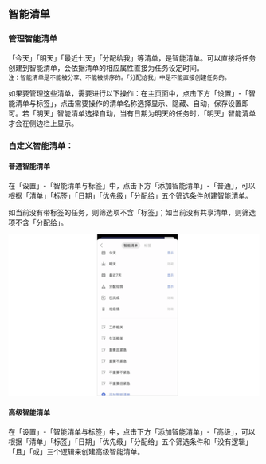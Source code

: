 ## 智能清单

### 管理智能清单

「今天」「明天」「最近七天」「分配给我」等清单，是智能清单。可以直接将任务创建到智能清单，会依据清单的相应属性直接为任务设定时间。 <br >`注：智能清单是不能被分享、不能被排序的。「分配给我」中是不能直接创建任务的。`

如果要管理这些清单，需要进行以下操作：在主页面中，点击下方「设置」-「智能清单与标签」，点击需要操作的清单名称选择显示、隐藏、自动，保存设置即可。若「明天」智能清单选择自动，当有日期为明天的任务时，「明天」智能清单才会在侧边栏上显示。


### 自定义智能清单：

#### 普通智能清单
在「设置」-「智能清单与标签」中，点击下方「添加智能清单」-「普通」，可以根据「清单」「标签」「日期」「优先级」「分配给」五个筛选条件创建智能清单。

如当前没有带标签的任务，则筛选项不含「标签」；如当前没有共享清单，则筛选项不含「分配给」。

![](../../images/ios/53.png)

#### 高级智能清单
在「设置」-「智能清单与标签」中，点击下方「添加智能清单」-「高级」，可以根据「清单」「标签」「日期」「优先级」「分配给」五个筛选条件和「没有逻辑」「且」「或」三个逻辑来创建高级智能清单。
